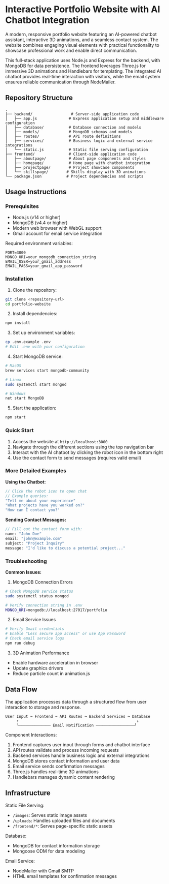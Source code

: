 # Interactive Portfolio Website with AI Chatbot Integration

A modern, responsive portfolio website featuring an AI-powered chatbot assistant, interactive 3D animations, and a seamless contact system. The website combines engaging visual elements with practical functionality to showcase professional work and enable direct communication.

This full-stack application uses Node.js and Express for the backend, with MongoDB for data persistence. The frontend leverages Three.js for immersive 3D animations and Handlebars for templating. The integrated AI chatbot provides real-time interaction with visitors, while the email system ensures reliable communication through NodeMailer.

## Repository Structure
```
.
├── backend/                 # Server-side application code
│   ├── app.js              # Express application setup and middleware configuration
│   ├── database/           # Database connection and models
│   ├── models/             # MongoDB schemas and models
│   ├── routes/             # API route definitions
│   ├── services/           # Business logic and external service integrations
│   └── static.js           # Static file serving configuration
├── frontend/               # Client-side application code
│   ├── aboutpage/          # About page components and styles
│   ├── homepage/           # Home page with chatbot integration
│   ├── projectpage/        # Project showcase components
│   └── skillspage/        # Skills display with 3D animations
└── package.json           # Project dependencies and scripts
```

## Usage Instructions
### Prerequisites
- Node.js (v14 or higher)
- MongoDB (v4.4 or higher)
- Modern web browser with WebGL support
- Gmail account for email service integration

Required environment variables:
```
PORT=3000
MONGO_URI=your_mongodb_connection_string
EMAIL_USER=your_gmail_address
EMAIL_PASS=your_gmail_app_password
```

### Installation

1. Clone the repository:
```bash
git clone <repository-url>
cd portfolio-website
```

2. Install dependencies:
```bash
npm install
```

3. Set up environment variables:
```bash
cp .env.example .env
# Edit .env with your configuration
```

4. Start MongoDB service:
```bash
# MacOS
brew services start mongodb-community

# Linux
sudo systemctl start mongod

# Windows
net start MongoDB
```

5. Start the application:
```bash
npm start
```

### Quick Start
1. Access the website at `http://localhost:3000`
2. Navigate through the different sections using the top navigation bar
3. Interact with the AI chatbot by clicking the robot icon in the bottom right
4. Use the contact form to send messages (requires valid email)

### More Detailed Examples

**Using the Chatbot:**
```javascript
// Click the robot icon to open chat
// Example queries:
"Tell me about your experience"
"What projects have you worked on?"
"How can I contact you?"
```

**Sending Contact Messages:**
```javascript
// Fill out the contact form with:
name: "John Doe"
email: "john@example.com"
subject: "Project Inquiry"
message: "I'd like to discuss a potential project..."
```

### Troubleshooting

**Common Issues:**

1. MongoDB Connection Errors
```bash
# Check MongoDB service status
sudo systemctl status mongod

# Verify connection string in .env
MONGO_URI=mongodb://localhost:27017/portfolio
```

2. Email Service Issues
```bash
# Verify Gmail credentials
# Enable "Less secure app access" or use App Password
# Check email service logs
npm run debug
```

3. 3D Animation Performance
- Enable hardware acceleration in browser
- Update graphics drivers
- Reduce particle count in animation.js

## Data Flow
The application processes data through a structured flow from user interaction to storage and response.

```ascii
User Input → Frontend → API Routes → Backend Services → Database
     ↑                                                    ↓
     └────────────── Email Notification ─────────────────┘
```

Component Interactions:
1. Frontend captures user input through forms and chatbot interface
2. API routes validate and process incoming requests
3. Backend services handle business logic and external integrations
4. MongoDB stores contact information and user data
5. Email service sends confirmation messages
6. Three.js handles real-time 3D animations
7. Handlebars manages dynamic content rendering

## Infrastructure
Static File Serving:
- `/images`: Serves static image assets
- `/uploads`: Handles uploaded files and documents
- `/frontend/*`: Serves page-specific static assets

Database:
- MongoDB for contact information storage
- Mongoose ODM for data modeling

Email Service:
- NodeMailer with Gmail SMTP
- HTML email templates for confirmation messages
